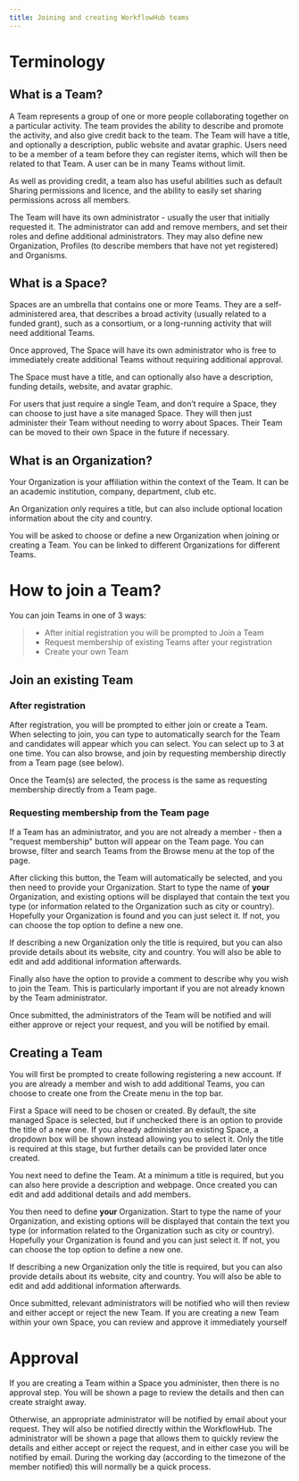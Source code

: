 ```yaml
---
title: Joining and creating WorkflowHub teams
---
```


# Terminology

## What is a Team?

A Team represents a group of one or more people collaborating together on a particular activity. The team provides the ability to describe and promote the activity, and also give credit back to the team. The Team will have a title, and optionally a description, public website and avatar graphic. Users need to be a member of a team before they can register items, which will then be related to that Team. A user can be in many Teams without limit.

As well as providing credit, a team also has useful abilities such as default Sharing permissions and licence, and the ability to easily set sharing permissions across all members. 

The Team will have its own administrator - usually the user that initially requested it. The administrator can add and remove members, and set their roles and define additional administrators. They may also define new Organization, Profiles (to describe members that have not yet registered) and Organisms.

## What is a Space?

Spaces are an umbrella that contains one or more Teams. They are a self-administered area, that describes a broad activity (usually related to a funded grant), such as a consortium, or a long-running activity that will need additional Teams.

Once approved, The Space will have its own administrator who is free to immediately create additional Teams without requiring additional approval.

The Space must have a title, and can optionally also have a description, funding details, website, and avatar graphic.

For users that just require a single Team, and don’t require a Space, they can choose to just have a site managed Space. They will then just administer their Team without needing to worry about Spaces. Their Team can be moved to their own Space in the future if necessary.

## What is an Organization?

Your Organization is your affiliation within the context of the Team. It can be an academic institution, company, department, club etc.

An Organization only requires a title, but can also include optional location information about the city and country. 

You will be asked to choose or define a new Organization when joining or creating a Team. You can be linked to different Organizations for different Teams.

# How to join a Team?

You can join Teams in one of 3 ways:
> * After initial registration you will be prompted to Join a Team
> * Request membership of existing Teams after your registration
> * Create your own Team

## Join an existing Team

### After registration

After registration, you will be prompted to either join or create a Team. When selecting to join, you can type to automatically search for the Team and candidates will appear which you can select. You can select up to 3 at one time. You can also browse, and join by requesting membership directly from a Team page (see below).

Once the Team(s) are selected, the process is the same as requesting membership directly from a Team page.

### Requesting membership from the Team page

If a Team has an administrator, and you are not already a member - then a "request membership" button will appear on the Team page. You can browse, filter and search Teams from the Browse menu at the top of the page.

After clicking this button, the Team will automatically be selected, and you then need to provide your Organization. Start to type the name of **your** Organization, and existing options will be displayed that contain the text you type (or information related to the Organization such as city or country). Hopefully your Organization is found and you can just select it. If not, you can choose the top option to define a new one.

If describing a new Organization only the title is required, but you can also provide details about its website, city and country. You will also be able to edit and add additional information afterwards.

Finally also have the option to provide a comment to describe why you wish to join the Team. This is particularly important if you are not already known by the Team administrator.

Once submitted, the administrators of the Team will be notified and will either approve or reject your request, and you will be notified by email.

## Creating a Team

You will first be prompted to create following registering a new account. If you are already a member and wish to add additional Teams, you can choose to create one from the Create menu in the top bar.

First a Space will need to be chosen or created. By default, the site managed Space is selected, but if unchecked there is an option to provide the title of a new one. If you already administer an existing Space, a dropdown box will be shown instead allowing you to select it. Only the title is required at this stage, but further details can be provided later once created.

You next need to define the Team. At a minimum a title is required, but you can also here provide a description and webpage. Once created you can edit and add additional details and add members.

You then need to define **your** Organization. Start to type the name of your Organization, and existing options will be displayed that contain the text you type (or information related to the Organization such as city or country). Hopefully your Organization is found and you can just select it. If not, you can choose the top option to define a new one.

If describing a new Organization only the title is required, but you can also provide details about its website, city and country. You will also be able to edit and add additional information afterwards.

Once submitted, relevant administrators will be notified who will then review and either accept or reject the new Team. If you are creating a new Team within your own Space, you can review and approve it immediately yourself


# Approval

If you are creating a Team within a Space you administer, then there is no approval step. You will be shown a page to review the details and then can create straight away.

Otherwise, an appropriate administrator will be notified by email about your request. They will also be notified directly within the WorkflowHub. The administrator will be shown a page that allows them to quickly review the details and either accept or reject the request, and in either case you will be notified by email. During the working day (according to the timezone of the member notified) this will normally be a quick process.